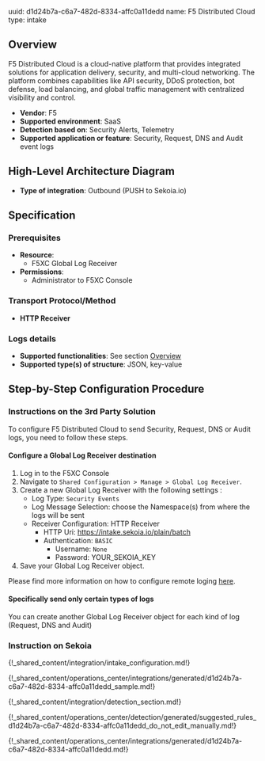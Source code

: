 uuid: d1d24b7a-c6a7-482d-8334-affc0a11dedd
name: F5 Distributed Cloud
type: intake

## Overview

F5 Distributed Cloud is a cloud-native platform that provides integrated solutions for application delivery, security, and multi-cloud networking. The platform combines capabilities like API security, DDoS protection, bot defense, load balancing, and global traffic management with centralized visibility and control.

- **Vendor**: F5
- **Supported environment**: SaaS
- **Detection based on**: Security Alerts, Telemetry
- **Supported application or feature**: Security, Request, DNS and Audit event logs

## High-Level Architecture Diagram

- **Type of integration**: Outbound (PUSH to Sekoia.io)

## Specification

### Prerequisites

- **Resource**:
    - F5XC Global Log Receiver
- **Permissions**:
    - Administrator to F5XC Console

### Transport Protocol/Method

- **HTTP Receiver**

### Logs details

- **Supported functionalities**: See section [Overview](#overview)
- **Supported type(s) of structure**: JSON, key-value

## Step-by-Step Configuration Procedure

### Instructions on the 3rd Party Solution

To configure F5 Distributed Cloud to send Security, Request, DNS or Audit logs, you need to follow these steps.

#### Configure a Global Log Receiver destination

1. Log in to the F5XC Console
2. Navigate to `Shared Configuration > Manage > Global Log Receiver`.
3. Create a new Global Log Receiver with the following settings :
    - Log Type: `Security Events`
    - Log Message Selection: choose the Namespace(s) from where the logs will be sent
    - Receiver Configuration: HTTP Receiver
        - HTTP Uri: https://intake.sekoia.io/plain/batch
        - Authentication: `BASIC`
            - Username: `None`
            - Password: YOUR_SEKOIA_KEY
4. Save your Global Log Receiver object.

Please find more information on how to configure remote loging [here](https://docs.cloud.f5.com/docs-v2/multi-cloud-network-connect/how-tos/others/global-log-streaming?searchQuery=global%20log%20receiver).

#### Specifically send only certain types of logs

You can create another Global Log Receiver object for each kind of log (Request, DNS and Audit)

### Instruction on Sekoia

{!_shared_content/integration/intake_configuration.md!}

{!_shared_content/operations_center/integrations/generated/d1d24b7a-c6a7-482d-8334-affc0a11dedd_sample.md!}

{!_shared_content/integration/detection_section.md!}

{!_shared_content/operations_center/detection/generated/suggested_rules_d1d24b7a-c6a7-482d-8334-affc0a11dedd_do_not_edit_manually.md!}

{!_shared_content/operations_center/integrations/generated/d1d24b7a-c6a7-482d-8334-affc0a11dedd.md!}